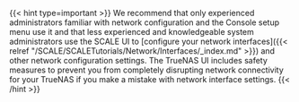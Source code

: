 &NewLine;

{{< hint type=important >}}
We recommend that only experienced administrators familiar with network configuration and the Console setup menu use it and that less experienced and knowledgeable system administrators use the SCALE UI to [configure your network interfaces]({{< relref "/SCALE/SCALETutorials/Network/Interfaces/_index.md" >}}) and other network configuration settings. 
The TrueNAS UI includes safety measures to prevent you from completely disrupting network connectivity for your TrueNAS if you make a mistake with network interface settings.
{{< /hint >}}